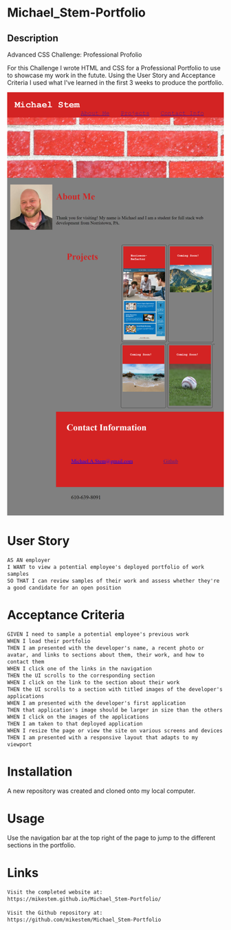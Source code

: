 # Michael_Stem-Portfolio

## Description
Advanced CSS Challenge: Professional Profolio

For this Challenge I wrote HTML and CSS for a Professional Portfolio to use to showcase my work in the futute. Using the User Story and Acceptance Criteria I used what I've learned in the first 3 weeks to produce the portfolio. 

![screenshot](./assets/css/Michael_Stem-Portfolio_screenshot.png)

# User Story

```
AS AN employer
I WANT to view a potential employee's deployed portfolio of work samples
SO THAT I can review samples of their work and assess whether they're a good candidate for an open position
```

# Acceptance Criteria

```
GIVEN I need to sample a potential employee's previous work
WHEN I load their portfolio
THEN I am presented with the developer's name, a recent photo or avatar, and links to sections about them, their work, and how to contact them
WHEN I click one of the links in the navigation
THEN the UI scrolls to the corresponding section
WHEN I click on the link to the section about their work
THEN the UI scrolls to a section with titled images of the developer's applications
WHEN I am presented with the developer's first application
THEN that application's image should be larger in size than the others
WHEN I click on the images of the applications
THEN I am taken to that deployed application
WHEN I resize the page or view the site on various screens and devices
THEN I am presented with a responsive layout that adapts to my viewport
```

# Installation
A new repository was created and cloned onto my local computer. 

# Usage
Use the navigation bar at the top right of the page to jump to the different sections in the portfolio.

# Links
```
Visit the completed website at: https://mikestem.github.io/Michael_Stem-Portfolio/

Visit the Github repository at: https://github.com/mikestem/Michael_Stem-Portfolio
```